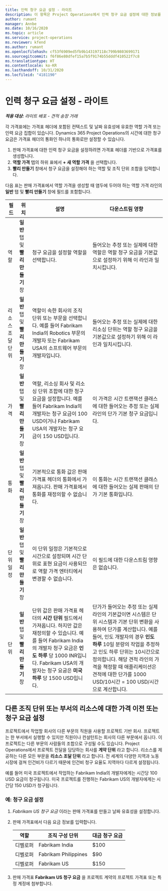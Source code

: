 ```yaml
---
title: 인력 청구 요금 설정 - 라이트
description: 이 항목은 Project Operations에서 인력 청구 요금 설정에 대한 정보를 제공합니다.
author: rumant
manager: Annbe
ms.date: 10/16/2020
ms.topic: article
ms.service: project-operations
ms.reviewer: kfend
ms.author: rumant
ms.openlocfilehash: cf53f6909ed5fb9b143197118c799b9803699171
ms.sourcegitcommit: f6f86e80dfef15a7b5f9174b55dddf410522f7c8
ms.translationtype: HT
ms.contentlocale: ko-KR
ms.lasthandoff: 10/31/2020
ms.locfileid: "4181190"
---
```

# <a name="set-up-labor-bill-rates---lite"></a>인력 청구 요금 설정 - 라이트

_**적용 대상:** 라이트 배포 - 견적 송장 거래_

각 가격표에는 가격표 헤더에 포함된 컨텍스트 및 날짜 유효성에 유효한 역할 가격 또는 인력 요금 집합이 있습니다. Dynamics 365 Project Operations의 시간에 대한 청구 요금은 가격표 헤더의 통화인 하나의 통화로만 설정할 수 있습니다.

1. 판매 가격표에 대한 인력 청구 요금을 설정하려면 가격표 헤더를 기반으로 가격표를 생성합니다. 
2. **역할 가격** 탭의 하위 표에서 **+ 새 역할 가격** 을 선택합니다. 
3. **빨리 만들기** 창에서 청구 요금을 설정해야 하는 역할 및 조직 단위 조합을 입력합니다.

  다음 표는 판매 가격표에서 역할 가격을 생성할 때 염두에 두어야 하는 역할 가격 라인의 **일반** 탭 및 **빨리 만들기** 창에 필드를 포함합니다.

  | 필드 | 위치 | 설명 | 다운스트림 영향 |
  | --- | --- | --- | --- |
  | 역할 | **일반** 탭 및 **빨리 만들기** 창 | 청구 요금을 설정할 역할을 선택합니다. | 들어오는 추정 또는 실제에 대한 역할은 역할 청구 요금을 기본값으로 설정하기 위해 이 라인과 일치시킵니다. |
  | 리소스 조달 단위 | **일반** 탭 및 **빨리 만들기** 창 | 역할이 속한 회사의 조직 단위 또는 부문을 선택합니다. 예를 들어 Fabrikam India의 Robotics 부문의 개발자 또는 Fabrikam USA의 소프트웨어 부문의 개발자입니다. | 들어오는 추정 또는 실제에 대한 리소싱 단위는 역할 청구 요금을 기본값으로 설정하기 위해 이 라인과 일치시킵니다. |
  | 가격 | **일반** 탭 및 **빨리 만들기** 창 | 역할, 리소싱 회사 및 리소싱 단위 조합에 대한 청구 요금을 설정합니다. 예를 들어 Fabrikam India의 개발자는 청구 요금이 100 USD이거나 Fabrikam USA의 개발자는 청구 요금이 150 USD입니다. | 이 가격은 시간 트랜잭션 클래스에 대한 들어오는 추정 또는 실제 라인의 단가 기본 청구 요금입니다. |
  | 통화 | **일반** 탭 및 **빨리 만들기** 창| 기본적으로 통화 값은 판매 가격표 헤더의 통화에서 가져옵니다. 판매 가격표에서 통화를 재정의할 수 없습니다. | 이 통화는 시간 트랜잭션 클래스에 대한 들어오는 실제 판매의 단가 기본 통화입니다. |
  | 단위 일정 | **일반** 탭 및 **빨리 만들기** 창 | 이 단위 일정은 기본적으로 시간으로 설정되며 시간 단위로 표현 요금이 사용되므로 역할 가격 엔터티에서 변경할 수 없습니다. | 이 필드에 대한 다운스트림 영향은 없습니다. |
  | 단위 | **일반** 탭 및 **빨리 만들기** 창 | 단위 값은 판매 가격표 헤더의 **시간 단위** 필드에서 가져옵니다. 하지만 값은 재정의할 수 있습니다. 예를 들어 Fabrikam India의 개발자 청구 요금은 **인도 하루** 당 1000 INR입니다. Fabrikam USA의 개발자는 청구 요굼은 **미국 하루** 당 1500 USD입니다. | 단가가 들어오는 추정 또는 실제 라인의 기본값이면 시스템은 단위 시스템과 기본 단위 변환을 사용하여 단가를 계산합니다. 예를 들어, 인도 개발자의 경우 **인도 하루** 10일 분량의 작업을 추정하고 인도 하루 단위는 10시간으로 정의합니다. 해당 견적 라인의 가격을 책정할 때 애플리케이션은 견적에 대한 단가를 1000 USD/10시간 = 100 USD/시간으로 계산합니다. |


## <a name="transfer-pricing-or-set-up-bill-rates-for-resources-from-other-organizational-units-or-divisions"></a>다른 조직 단위 또는 부서의 리소스에 대한 가격 이전 또는 청구 요금 설정 

프로젝트에서 작업할 회사의 다른 부문의 직원을 사용할 프로젝트 기반 회사. 프로젝트는 한 부서에서 실행할 수 있지만 직원이나 컨설턴트는 회사의 다른 부문에서 옵니다. 이 프로젝트는 다른 부문의 사람들의 조합으로 구성될 수도 있습니다. Project Operations에서 프로젝트 전달을 담당하는 회사를 **계약 단위** 라고 합니다. 리소스를 제공하는 다른 모든 부문을 **리소스 조달 단위** 라고 합니다. 전 세계의 다양한 지역과 노동 시장에 걸쳐 인건비가 다르기 때문에 인건비 청구 요율도 지역마다 다르게 설정됩니다.

예를 들어 미국 프로젝트에서 작업하는 Fabrikam India의 개발자에게는 시간당 100 USD 요금이 청구됩니다. 미국 프로젝트를 진행하는 Fabrikam US의 개발자에게는 시간당 150 USD가 청구됩니다.

### <a name="example-set-up-a-bill-rate"></a>예: 청구 요금 설정

1. *Fabrikam US 청구 요금* 이라는 판매 가격표를 만들고 날짜 유효성을 설정합니다.
2. 판매 가격표에서 다음 요금 정보를 입력합니다.

    | 역할 | 조직 구성 단위 | 대금 청구 요금 |
    | --- | --- | --- |
    | 디벨로퍼 | Fabrikam India | $100 |
    | 디벨로퍼 | Fabrikam Philippines | $90 |
    | 디벨로퍼 | Fabrikam US | $150 |

3. 판매 가격표 **Fabrikam US 청구 요금** 을 프로젝트 계약의 프로젝트 가격표 또는 특정 계정에 첨부합니다.

